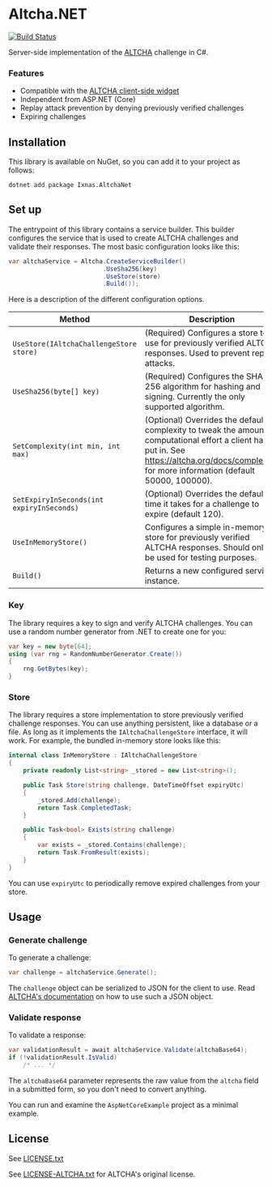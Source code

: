 # Altcha.NET

[![Build Status](https://ci.sjoerdscheffer.nl/job/Altcha.NET/job/main/badge/icon?style=flat-square)](https://ci.sjoerdscheffer.nl/job/Altcha.NET/job/main/)

Server-side implementation of the [ALTCHA](http://altcha.org) challenge in C#.

### Features

- Compatible with the [ALTCHA client-side widget](https://altcha.org/docs/website-integration/#using-altcha-widget)
- Independent from ASP.NET (Core)
- Replay attack prevention by denying previously verified challenges
- Expiring challenges

## Installation

This library is available on NuGet, so you can add it to your project as follows:

```
dotnet add package Ixnas.AltchaNet
```

## Set up

The entrypoint of this library contains a service builder.
This builder configures the service that is used to create ALTCHA challenges and validate their responses.
The most basic configuration looks like this:

```csharp
var altchaService = Altcha.CreateServiceBuilder()
                          .UseSha256(key)
                          .UseStore(store)
                          .Build());
```

Here is a description of the different configuration options.

| Method                                    | Description                                                                                                                                                                                           |
|-------------------------------------------|-------------------------------------------------------------------------------------------------------------------------------------------------------------------------------------------------------|
| `UseStore(IAltchaChallengeStore store)`   | (Required) Configures a store to use for previously verified ALTCHA responses. Used to prevent replay attacks.                                                                                        |
| `UseSha256(byte[] key)`                   | (Required) Configures the SHA-256 algorithm for hashing and signing. Currently the only supported algorithm.                                                                                          |
| `SetComplexity(int min, int max)`         | (Optional) Overrides the default complexity to tweak the amount of computational effort a client has to put in. See https://altcha.org/docs/complexity/ for more information (default 50000, 100000). |
| `SetExpiryInSeconds(int expiryInSeconds)` | (Optional) Overrides the default time it takes for a challenge to expire (default 120).                                                                                                               |
| `UseInMemoryStore()`                      | Configures a simple in-memory store for previously verified ALTCHA responses. Should only be used for testing purposes.                                                                               |
| `Build()`                                 | Returns a new configured service instance.                                                                                                                                                            |

### Key

The library requires a key to sign and verify ALTCHA challenges.
You can use a random number generator from .NET to create one for you:

```csharp
var key = new byte[64];
using (var rng = RandomNumberGenerator.Create())
{
    rng.GetBytes(key);
}
```

### Store

The library requires a store implementation to store previously verified challenge responses.
You can use anything persistent, like a database or a file.
As long as it implements the `IAltchaChallengeStore` interface, it will work.
For example, the bundled in-memory store looks like this:

```csharp
internal class InMemoryStore : IAltchaChallengeStore
{
    private readonly List<string> _stored = new List<string>();

    public Task Store(string challenge, DateTimeOffset expiryUtc)
    {
        _stored.Add(challenge);
        return Task.CompletedTask;
    }

    public Task<bool> Exists(string challenge)
    {
        var exists = _stored.Contains(challenge);
        return Task.FromResult(exists);
    }
}
```

You can use `expiryUtc` to periodically remove expired challenges from your store.

## Usage

### Generate challenge

To generate a challenge:

```csharp
var challenge = altchaService.Generate();
```

The `challenge` object can be serialized to JSON for the client to use.
Read [ALTCHA's documentation](https://altcha.org/docs/website-integration/#using-altcha-widget) on how to use such a
JSON object.

### Validate response

To validate a response:

```csharp
var validationResult = await altchaService.Validate(altchaBase64);
if (!validationResult.IsValid)
    /* ... */
```

The `altchaBase64` parameter represents the raw value from the `altcha` field in a submitted form, so you don't need to
convert anything.

You can run and examine the `AspNetCoreExample` project as a minimal example.

## License

See [LICENSE.txt](https://github.com/ixnas/altcha-dotnet/blob/main/LICENSE.txt)

See [LICENSE-ALTCHA.txt](https://github.com/ixnas/altcha-dotnet/blob/main/LICENSE-ALTCHA.txt) for ALTCHA's original
license.
